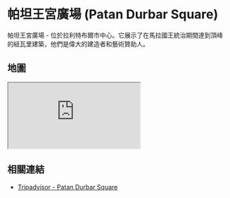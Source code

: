 # 帕坦王宮廣場 (Patan Durbar Square)

帕坦王宮廣場 - 位於拉利特布爾市中心。它展示了在馬拉國王統治期間達到頂峰的紐瓦里建築，他們是偉大的建造者和藝術贊助人。

## 地圖

<iframe src="https://www.google.com/maps/embed?pb=!1m18!1m12!1m3!1d3533.4429034457107!2d85.32274081087368!3d27.67270282691961!2m3!1f0!2f0!3f0!3m2!1i1024!2i768!4f13.1!3m3!1m2!1s0x39eb19c50daa2fb1%3A0x6f197fa38097b530!2sPatan%20Darbar%20Square!5e0!3m2!1sen!2stw!4v1690718305485!5m2!1sen!2stw" loading="lazy" referrerpolicy="no-referrer-when-downgrade"></iframe>

## 相關連結

- [Tripadvisor - Patan Durbar Square](https://www.tripadvisor.com.tw/Attraction_Review-g315764-d15685341-Reviews-Patan_Durbar_Square-Patan_Lalitpur_Kathmandu_Valley_Bagmati_Zone_Central_Region.html)
